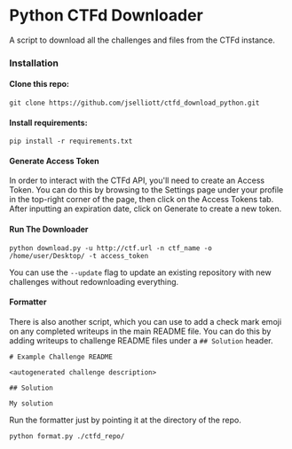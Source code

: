 # Python CTFd Downloader
A script to download all the challenges and files from the CTFd instance.

### Installation

#### Clone this repo:

    git clone https://github.com/jselliott/ctfd_download_python.git

#### Install requirements:

    pip install -r requirements.txt
    
#### Generate Access Token

In order to interact with the CTFd API, you'll need to create an Access Token. You can do this by browsing to the Settings page under your profile in the top-right corner of the page, then click on the Access Tokens tab. After inputting an expiration date, click on Generate to create a new token.

#### Run The Downloader

```
python download.py -u http://ctf.url -n ctf_name -o /home/user/Desktop/ -t access_token
```

You can use the `--update` flag to update an existing repository with new challenges without redownloading everything.

#### Formatter

There is also another script, which you can use to add a check mark emoji on any completed writeups in the main README file. You can do this by adding writeups to challenge README files under a `## Solution` header.

```
# Example Challenge README

<autogenerated challenge description>

## Solution

My solution
```

Run the formatter just by pointing it at the directory of the repo.

```
python format.py ./ctfd_repo/
```
